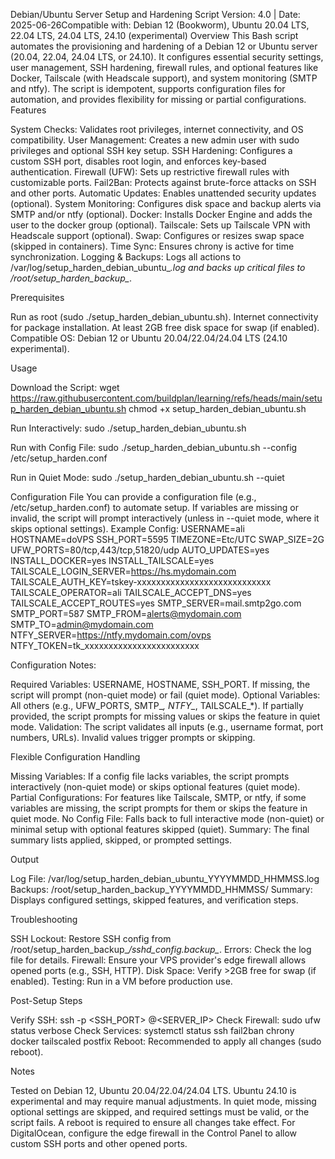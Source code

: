 Debian/Ubuntu Server Setup and Hardening Script
Version: 4.0 | Date: 2025-06-26Compatible with: Debian 12 (Bookworm), Ubuntu 20.04 LTS, 22.04 LTS, 24.04 LTS, 24.10 (experimental)
Overview
This Bash script automates the provisioning and hardening of a Debian 12 or Ubuntu server (20.04, 22.04, 24.04 LTS, or 24.10). It configures essential security settings, user management, SSH hardening, firewall rules, and optional features like Docker, Tailscale (with Headscale support), and system monitoring (SMTP and ntfy). The script is idempotent, supports configuration files for automation, and provides flexibility for missing or partial configurations.
Features

System Checks: Validates root privileges, internet connectivity, and OS compatibility.
User Management: Creates a new admin user with sudo privileges and optional SSH key setup.
SSH Hardening: Configures a custom SSH port, disables root login, and enforces key-based authentication.
Firewall (UFW): Sets up restrictive firewall rules with customizable ports.
Fail2Ban: Protects against brute-force attacks on SSH and other ports.
Automatic Updates: Enables unattended security updates (optional).
System Monitoring: Configures disk space and backup alerts via SMTP and/or ntfy (optional).
Docker: Installs Docker Engine and adds the user to the docker group (optional).
Tailscale: Sets up Tailscale VPN with Headscale support (optional).
Swap: Configures or resizes swap space (skipped in containers).
Time Sync: Ensures chrony is active for time synchronization.
Logging & Backups: Logs all actions to /var/log/setup_harden_debian_ubuntu_*.log and backs up critical files to /root/setup_harden_backup_*.

Prerequisites

Run as root (sudo ./setup_harden_debian_ubuntu.sh).
Internet connectivity for package installation.
At least 2GB free disk space for swap (if enabled).
Compatible OS: Debian 12 or Ubuntu 20.04/22.04/24.04 LTS (24.10 experimental).

Usage

Download the Script:
wget https://raw.githubusercontent.com/buildplan/learning/refs/heads/main/setup_harden_debian_ubuntu.sh
chmod +x setup_harden_debian_ubuntu.sh


Run Interactively:
sudo ./setup_harden_debian_ubuntu.sh


Run with Config File:
sudo ./setup_harden_debian_ubuntu.sh --config /etc/setup_harden.conf


Run in Quiet Mode:
sudo ./setup_harden_debian_ubuntu.sh --quiet



Configuration File
You can provide a configuration file (e.g., /etc/setup_harden.conf) to automate setup. If variables are missing or invalid, the script will prompt interactively (unless in --quiet mode, where it skips optional settings).
Example Config:
USERNAME=ali
HOSTNAME=doVPS
SSH_PORT=5595
TIMEZONE=Etc/UTC
SWAP_SIZE=2G
UFW_PORTS=80/tcp,443/tcp,51820/udp
AUTO_UPDATES=yes
INSTALL_DOCKER=yes
INSTALL_TAILSCALE=yes
TAILSCALE_LOGIN_SERVER=https://hs.mydomain.com
TAILSCALE_AUTH_KEY=tskey-xxxxxxxxxxxxxxxxxxxxxxxxxxxx
TAILSCALE_OPERATOR=ali
TAILSCALE_ACCEPT_DNS=yes
TAILSCALE_ACCEPT_ROUTES=yes
SMTP_SERVER=mail.smtp2go.com
SMTP_PORT=587
SMTP_FROM=alerts@mydomain.com
SMTP_TO=admin@mydomain.com
NTFY_SERVER=https://ntfy.mydomain.com/ovps
NTFY_TOKEN=tk_xxxxxxxxxxxxxxxxxxxxxxxx

Configuration Notes:

Required Variables: USERNAME, HOSTNAME, SSH_PORT. If missing, the script will prompt (non-quiet mode) or fail (quiet mode).
Optional Variables: All others (e.g., UFW_PORTS, SMTP_*, NTFY_*, TAILSCALE_*). If partially provided, the script prompts for missing values or skips the feature in quiet mode.
Validation: The script validates all inputs (e.g., username format, port numbers, URLs). Invalid values trigger prompts or skipping.

Flexible Configuration Handling

Missing Variables: If a config file lacks variables, the script prompts interactively (non-quiet mode) or skips optional features (quiet mode).
Partial Configurations: For features like Tailscale, SMTP, or ntfy, if some variables are missing, the script prompts for them or skips the feature in quiet mode.
No Config File: Falls back to full interactive mode (non-quiet) or minimal setup with optional features skipped (quiet).
Summary: The final summary lists applied, skipped, or prompted settings.

Output

Log File: /var/log/setup_harden_debian_ubuntu_YYYYMMDD_HHMMSS.log
Backups: /root/setup_harden_backup_YYYYMMDD_HHMMSS/
Summary: Displays configured settings, skipped features, and verification steps.

Troubleshooting

SSH Lockout: Restore SSH config from /root/setup_harden_backup_*/sshd_config.backup_*.
Errors: Check the log file for details.
Firewall: Ensure your VPS provider's edge firewall allows opened ports (e.g., SSH, HTTP).
Disk Space: Verify >2GB free for swap (if enabled).
Testing: Run in a VM before production use.

Post-Setup Steps

Verify SSH: ssh -p <SSH_PORT> <USERNAME>@<SERVER_IP>
Check Firewall: sudo ufw status verbose
Check Services: systemctl status ssh fail2ban chrony docker tailscaled postfix
Reboot: Recommended to apply all changes (sudo reboot).

Notes

Tested on Debian 12, Ubuntu 20.04/22.04/24.04 LTS. Ubuntu 24.10 is experimental and may require manual adjustments.
In quiet mode, missing optional settings are skipped, and required settings must be valid, or the script fails.
A reboot is required to ensure all changes take effect.
For DigitalOcean, configure the edge firewall in the Control Panel to allow custom SSH ports and other opened ports.
